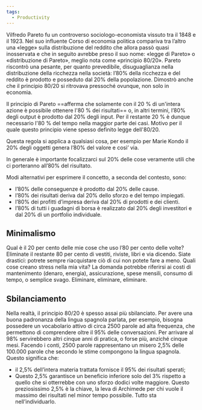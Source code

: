 ```yaml
---
tags:
  - Productivity
---
```

Vilfredo Pareto fu un controverso sociologo-economista vissuto tra il 1848 e il 1923.
Nel suo influente Corso di economia politica compariva tra l’altro una «legge» sulla distribuzione del reddito che allora passò quasi inosservata e che in seguito avrebbe preso il suo nome: «legge di Pareto» o «distribuzione di Pareto», meglio nota come «principio 80/20».
Pareto riscontrò una pesante, per quanto prevedibile, disuguaglianza nella distribuzione della ricchezza nella società: l’80% della ricchezza e del reddito è prodotto e posseduto dal 20% della popolazione.
Dimostrò anche che il principio 80/20 si ritrovava pressoché ovunque, non solo in economia.

Il principio di Pareto ==afferma che solamente con il 20 % di un'intera azione è possibile ottenere l'80 % dei risultati== o, in altri termini, l’80% degli output è prodotto dal 20% degli input.
Per il restante 20 % è dunque necessario l'80 % del tempo nella maggior parte dei casi. Motivo per il quale questo principio viene spesso definito legge dell'80/20.

Questa regola si applica a qualsiasi cosa, per esempio per Marie Kondo il 20% degli oggetti genera l’80% del valore e così’ via.

In generale è importante focalizzarci sul 20% delle cose veramente utili che ci porteranno all’80% del risultato.

Modi alternativi per esprimere il concetto, a seconda del contesto, sono:
* l’80% delle conseguenze è prodotto dal 20% delle cause.
* l’80% dei risultati deriva dal 20% dello sforzo e del tempo impiegati.
* l’80% dei profitti d’impresa deriva dal 20% di prodotti e dei clienti.
* l’80% di tutti i guadagni di borsa è realizzato dal 20% degli investitori e dal 20% di un portfolio individuale.

## Minimalismo

Qual è il 20 per cento delle mie cose che uso l’80 per cento delle volte? Eliminate il restante 80 per cento di vestiti, riviste, libri e via dicendo. Siate drastici: potrete sempre riacquistare ciò di cui non potete fare a meno.
Quali cose creano stress nella mia vita? La domanda potrebbe riferirsi ai costi di mantenimento (denaro, energia), assicurazione, spese mensili, consumo di tempo, o semplice svago. Eliminare, eliminare, eliminare.

## Sbilanciamento

Nella realtà, il principio 80/20 è spesso assai più sbilanciato.
Per avere una buona padronanza della lingua spagnola parlata, per esempio, bisogna possedere un vocabolario attivo di circa 2500 parole ad alta frequenza, che permettono di comprendere oltre il 95% delle conversazioni.
Per arrivare al 98% servirebbero altri cinque anni di pratica, o forse più, anziché cinque mesi. Facendo i conti, 2500 parole rappresentano un misero 2,5% delle 100.000 parole che secondo le stime compongono la lingua spagnola. Questo significa che:
* il 2,5% dell’intera materia trattata fornisce il 95% dei risultati sperati;
* Questo 2,5% garantisce un beneficio inferiore solo del 3% rispetto a quello che si otterrebbe con uno sforzo dodici volte maggiore.
Questo preziosissimo 2,5% è la chiave, la leva di Archimede per chi vuole il massimo dei risultati nel minor tempo possibile. Tutto sta nell’individuarlo.
